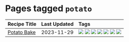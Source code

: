 # Pages tagged `potato`

|Recipe Title|Last Updated|Tags
|:---|:---|:---|
|[Potato Bake](../recipes/potatobake.md)|2023-11-29|[![](https://img.shields.io/badge/tag-baked-b7439e)](../tags/baked.md) [![](https://img.shields.io/badge/tag-cheesey-ab4f55)](../tags/cheesey.md) [![](https://img.shields.io/badge/tag-dairy-c6d429)](../tags/dairy.md) [![](https://img.shields.io/badge/tag-potato-1fc54)](../tags/potato.md) [![](https://img.shields.io/badge/tag-savoury-32c994)](../tags/savoury.md) [![](https://img.shields.io/badge/tag-sides-ad1215)](../tags/sides.md) [![](https://img.shields.io/badge/tag-vegetarian-f6b493)](../tags/vegetarian.md)|